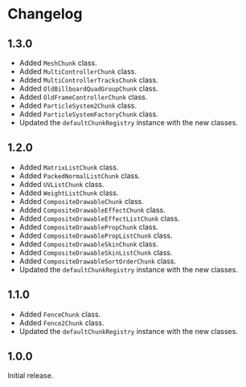 # Changelog
## 1.3.0

* Added `MeshChunk` class.
* Added `MultiControllerChunk` class.
* Added `MultiControllerTracksChunk` class.
* Added `OldBillboardQuadGroupChunk` class.
* Added `OldFrameControllerChunk` class.
* Added `ParticleSystem2Chunk` class.
* Added `ParticleSystemFactoryChunk` class.
* Updated the `defaultChunkRegistry` instance with the new classes.

## 1.2.0

* Added `MatrixListChunk` class.
* Added `PackedNormalListChunk` class.
* Added `UVListChunk` class.
* Added `WeightListChunk` class.
* Added `CompositeDrawableChunk` class.
* Added `CompositeDrawableEffectChunk` class.
* Added `CompositeDrawableEffectListChunk` class.
* Added `CompositeDrawablePropChunk` class.
* Added `CompositeDrawablePropListChunk` class.
* Added `CompositeDrawableSkinChunk` class.
* Added `CompositeDrawableSkinListChunk` class.
* Added `CompositeDrawableSortOrderChunk` class.
* Updated the `defaultChunkRegistry` instance with the new classes.

## 1.1.0

* Added `FenceChunk` class.
* Added `Fence2Chunk` class.
* Updated the `defaultChunkRegistry` instance with the new classes.

## 1.0.0
Initial release.